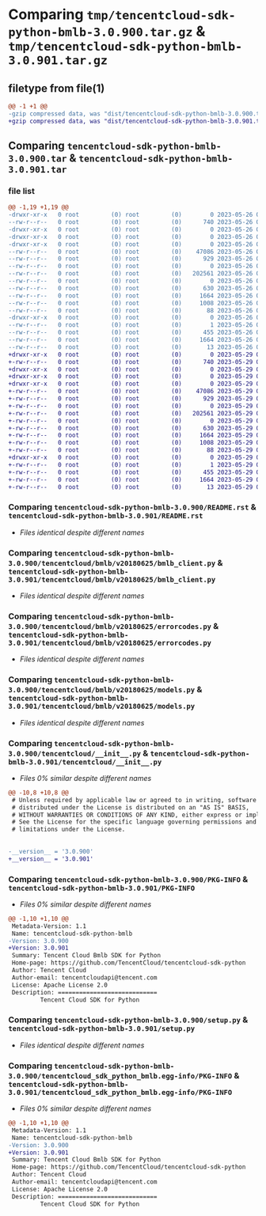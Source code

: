 # Comparing `tmp/tencentcloud-sdk-python-bmlb-3.0.900.tar.gz` & `tmp/tencentcloud-sdk-python-bmlb-3.0.901.tar.gz`

## filetype from file(1)

```diff
@@ -1 +1 @@
-gzip compressed data, was "dist/tencentcloud-sdk-python-bmlb-3.0.900.tar", last modified: Fri May 26 02:11:31 2023, max compression
+gzip compressed data, was "dist/tencentcloud-sdk-python-bmlb-3.0.901.tar", last modified: Mon May 29 02:20:09 2023, max compression
```

## Comparing `tencentcloud-sdk-python-bmlb-3.0.900.tar` & `tencentcloud-sdk-python-bmlb-3.0.901.tar`

### file list

```diff
@@ -1,19 +1,19 @@
-drwxr-xr-x   0 root         (0) root         (0)        0 2023-05-26 02:11:31.000000 tencentcloud-sdk-python-bmlb-3.0.900/
--rw-r--r--   0 root         (0) root         (0)      740 2023-05-26 02:11:31.000000 tencentcloud-sdk-python-bmlb-3.0.900/README.rst
-drwxr-xr-x   0 root         (0) root         (0)        0 2023-05-26 02:11:31.000000 tencentcloud-sdk-python-bmlb-3.0.900/tencentcloud/
-drwxr-xr-x   0 root         (0) root         (0)        0 2023-05-26 02:11:31.000000 tencentcloud-sdk-python-bmlb-3.0.900/tencentcloud/bmlb/
-drwxr-xr-x   0 root         (0) root         (0)        0 2023-05-26 02:11:31.000000 tencentcloud-sdk-python-bmlb-3.0.900/tencentcloud/bmlb/v20180625/
--rw-r--r--   0 root         (0) root         (0)    47086 2023-05-26 02:11:31.000000 tencentcloud-sdk-python-bmlb-3.0.900/tencentcloud/bmlb/v20180625/bmlb_client.py
--rw-r--r--   0 root         (0) root         (0)      929 2023-05-26 02:11:31.000000 tencentcloud-sdk-python-bmlb-3.0.900/tencentcloud/bmlb/v20180625/errorcodes.py
--rw-r--r--   0 root         (0) root         (0)        0 2023-05-26 02:11:31.000000 tencentcloud-sdk-python-bmlb-3.0.900/tencentcloud/bmlb/v20180625/__init__.py
--rw-r--r--   0 root         (0) root         (0)   202561 2023-05-26 02:11:31.000000 tencentcloud-sdk-python-bmlb-3.0.900/tencentcloud/bmlb/v20180625/models.py
--rw-r--r--   0 root         (0) root         (0)        0 2023-05-26 02:11:31.000000 tencentcloud-sdk-python-bmlb-3.0.900/tencentcloud/bmlb/__init__.py
--rw-r--r--   0 root         (0) root         (0)      630 2023-05-26 02:11:31.000000 tencentcloud-sdk-python-bmlb-3.0.900/tencentcloud/__init__.py
--rw-r--r--   0 root         (0) root         (0)     1664 2023-05-26 02:11:31.000000 tencentcloud-sdk-python-bmlb-3.0.900/PKG-INFO
--rw-r--r--   0 root         (0) root         (0)     1008 2023-05-26 02:11:31.000000 tencentcloud-sdk-python-bmlb-3.0.900/setup.py
--rw-r--r--   0 root         (0) root         (0)       88 2023-05-26 02:11:31.000000 tencentcloud-sdk-python-bmlb-3.0.900/setup.cfg
-drwxr-xr-x   0 root         (0) root         (0)        0 2023-05-26 02:11:31.000000 tencentcloud-sdk-python-bmlb-3.0.900/tencentcloud_sdk_python_bmlb.egg-info/
--rw-r--r--   0 root         (0) root         (0)        1 2023-05-26 02:11:31.000000 tencentcloud-sdk-python-bmlb-3.0.900/tencentcloud_sdk_python_bmlb.egg-info/dependency_links.txt
--rw-r--r--   0 root         (0) root         (0)      455 2023-05-26 02:11:31.000000 tencentcloud-sdk-python-bmlb-3.0.900/tencentcloud_sdk_python_bmlb.egg-info/SOURCES.txt
--rw-r--r--   0 root         (0) root         (0)     1664 2023-05-26 02:11:31.000000 tencentcloud-sdk-python-bmlb-3.0.900/tencentcloud_sdk_python_bmlb.egg-info/PKG-INFO
--rw-r--r--   0 root         (0) root         (0)       13 2023-05-26 02:11:31.000000 tencentcloud-sdk-python-bmlb-3.0.900/tencentcloud_sdk_python_bmlb.egg-info/top_level.txt
+drwxr-xr-x   0 root         (0) root         (0)        0 2023-05-29 02:20:09.000000 tencentcloud-sdk-python-bmlb-3.0.901/
+-rw-r--r--   0 root         (0) root         (0)      740 2023-05-29 02:20:08.000000 tencentcloud-sdk-python-bmlb-3.0.901/README.rst
+drwxr-xr-x   0 root         (0) root         (0)        0 2023-05-29 02:20:09.000000 tencentcloud-sdk-python-bmlb-3.0.901/tencentcloud/
+drwxr-xr-x   0 root         (0) root         (0)        0 2023-05-29 02:20:09.000000 tencentcloud-sdk-python-bmlb-3.0.901/tencentcloud/bmlb/
+drwxr-xr-x   0 root         (0) root         (0)        0 2023-05-29 02:20:09.000000 tencentcloud-sdk-python-bmlb-3.0.901/tencentcloud/bmlb/v20180625/
+-rw-r--r--   0 root         (0) root         (0)    47086 2023-05-29 02:20:08.000000 tencentcloud-sdk-python-bmlb-3.0.901/tencentcloud/bmlb/v20180625/bmlb_client.py
+-rw-r--r--   0 root         (0) root         (0)      929 2023-05-29 02:20:08.000000 tencentcloud-sdk-python-bmlb-3.0.901/tencentcloud/bmlb/v20180625/errorcodes.py
+-rw-r--r--   0 root         (0) root         (0)        0 2023-05-29 02:20:08.000000 tencentcloud-sdk-python-bmlb-3.0.901/tencentcloud/bmlb/v20180625/__init__.py
+-rw-r--r--   0 root         (0) root         (0)   202561 2023-05-29 02:20:08.000000 tencentcloud-sdk-python-bmlb-3.0.901/tencentcloud/bmlb/v20180625/models.py
+-rw-r--r--   0 root         (0) root         (0)        0 2023-05-29 02:20:08.000000 tencentcloud-sdk-python-bmlb-3.0.901/tencentcloud/bmlb/__init__.py
+-rw-r--r--   0 root         (0) root         (0)      630 2023-05-29 02:20:08.000000 tencentcloud-sdk-python-bmlb-3.0.901/tencentcloud/__init__.py
+-rw-r--r--   0 root         (0) root         (0)     1664 2023-05-29 02:20:09.000000 tencentcloud-sdk-python-bmlb-3.0.901/PKG-INFO
+-rw-r--r--   0 root         (0) root         (0)     1008 2023-05-29 02:20:08.000000 tencentcloud-sdk-python-bmlb-3.0.901/setup.py
+-rw-r--r--   0 root         (0) root         (0)       88 2023-05-29 02:20:09.000000 tencentcloud-sdk-python-bmlb-3.0.901/setup.cfg
+drwxr-xr-x   0 root         (0) root         (0)        0 2023-05-29 02:20:09.000000 tencentcloud-sdk-python-bmlb-3.0.901/tencentcloud_sdk_python_bmlb.egg-info/
+-rw-r--r--   0 root         (0) root         (0)        1 2023-05-29 02:20:09.000000 tencentcloud-sdk-python-bmlb-3.0.901/tencentcloud_sdk_python_bmlb.egg-info/dependency_links.txt
+-rw-r--r--   0 root         (0) root         (0)      455 2023-05-29 02:20:09.000000 tencentcloud-sdk-python-bmlb-3.0.901/tencentcloud_sdk_python_bmlb.egg-info/SOURCES.txt
+-rw-r--r--   0 root         (0) root         (0)     1664 2023-05-29 02:20:09.000000 tencentcloud-sdk-python-bmlb-3.0.901/tencentcloud_sdk_python_bmlb.egg-info/PKG-INFO
+-rw-r--r--   0 root         (0) root         (0)       13 2023-05-29 02:20:09.000000 tencentcloud-sdk-python-bmlb-3.0.901/tencentcloud_sdk_python_bmlb.egg-info/top_level.txt
```

### Comparing `tencentcloud-sdk-python-bmlb-3.0.900/README.rst` & `tencentcloud-sdk-python-bmlb-3.0.901/README.rst`

 * *Files identical despite different names*

### Comparing `tencentcloud-sdk-python-bmlb-3.0.900/tencentcloud/bmlb/v20180625/bmlb_client.py` & `tencentcloud-sdk-python-bmlb-3.0.901/tencentcloud/bmlb/v20180625/bmlb_client.py`

 * *Files identical despite different names*

### Comparing `tencentcloud-sdk-python-bmlb-3.0.900/tencentcloud/bmlb/v20180625/errorcodes.py` & `tencentcloud-sdk-python-bmlb-3.0.901/tencentcloud/bmlb/v20180625/errorcodes.py`

 * *Files identical despite different names*

### Comparing `tencentcloud-sdk-python-bmlb-3.0.900/tencentcloud/bmlb/v20180625/models.py` & `tencentcloud-sdk-python-bmlb-3.0.901/tencentcloud/bmlb/v20180625/models.py`

 * *Files identical despite different names*

### Comparing `tencentcloud-sdk-python-bmlb-3.0.900/tencentcloud/__init__.py` & `tencentcloud-sdk-python-bmlb-3.0.901/tencentcloud/__init__.py`

 * *Files 0% similar despite different names*

```diff
@@ -10,8 +10,8 @@
 # Unless required by applicable law or agreed to in writing, software
 # distributed under the License is distributed on an "AS IS" BASIS,
 # WITHOUT WARRANTIES OR CONDITIONS OF ANY KIND, either express or implied.
 # See the License for the specific language governing permissions and
 # limitations under the License.
 
 
-__version__ = '3.0.900'
+__version__ = '3.0.901'
```

### Comparing `tencentcloud-sdk-python-bmlb-3.0.900/PKG-INFO` & `tencentcloud-sdk-python-bmlb-3.0.901/PKG-INFO`

 * *Files 0% similar despite different names*

```diff
@@ -1,10 +1,10 @@
 Metadata-Version: 1.1
 Name: tencentcloud-sdk-python-bmlb
-Version: 3.0.900
+Version: 3.0.901
 Summary: Tencent Cloud Bmlb SDK for Python
 Home-page: https://github.com/TencentCloud/tencentcloud-sdk-python
 Author: Tencent Cloud
 Author-email: tencentcloudapi@tencent.com
 License: Apache License 2.0
 Description: ============================
         Tencent Cloud SDK for Python
```

### Comparing `tencentcloud-sdk-python-bmlb-3.0.900/setup.py` & `tencentcloud-sdk-python-bmlb-3.0.901/setup.py`

 * *Files identical despite different names*

### Comparing `tencentcloud-sdk-python-bmlb-3.0.900/tencentcloud_sdk_python_bmlb.egg-info/PKG-INFO` & `tencentcloud-sdk-python-bmlb-3.0.901/tencentcloud_sdk_python_bmlb.egg-info/PKG-INFO`

 * *Files 0% similar despite different names*

```diff
@@ -1,10 +1,10 @@
 Metadata-Version: 1.1
 Name: tencentcloud-sdk-python-bmlb
-Version: 3.0.900
+Version: 3.0.901
 Summary: Tencent Cloud Bmlb SDK for Python
 Home-page: https://github.com/TencentCloud/tencentcloud-sdk-python
 Author: Tencent Cloud
 Author-email: tencentcloudapi@tencent.com
 License: Apache License 2.0
 Description: ============================
         Tencent Cloud SDK for Python
```


